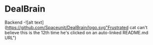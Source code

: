 # DealBrain
Backend
-![alt text](https://github.com/Spaceunit/DealBrain/logo.svg"Frustrated cat can't believe this is the 12th time he's clicked on an auto-linked README.md URL")

